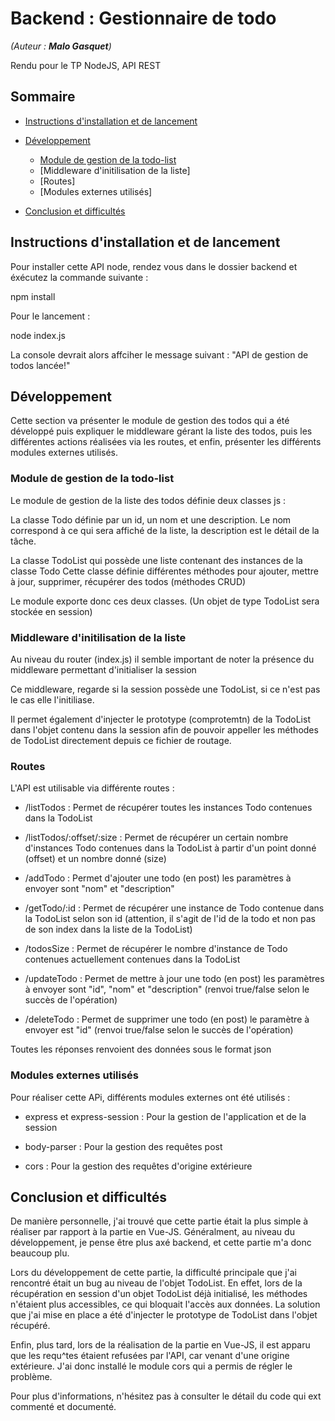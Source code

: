 # Backend : Gestionnaire de todo

*(Auteur : **Malo Gasquet**)*

Rendu pour le TP NodeJS, API REST

## Sommaire

- [Instructions d'installation et de lancement](#)

- [Développement](#)

  - [Module de gestion de la todo-list](#)
  - [Middleware d'initilisation de la liste]
  - [Routes]
  - [Modules externes utilisés]

- [Conclusion et difficultés](#)
  
## Instructions d'installation et de lancement

Pour installer cette API node, rendez vous dans le dossier backend et éxécutez la commande suivante :

npm install

Pour le lancement :

node index.js

La console devrait alors affciher le message suivant : "API de gestion de todos lancée!"

## Développement

Cette section va présenter le module de gestion des todos qui a été développé puis expliquer le middleware gérant la liste des todos, puis les différentes actions réalisées via les routes, et enfin, présenter les différents modules externes utilisés.

### Module de gestion de la todo-list

Le module de gestion de la liste des todos définie deux classes js :

La classe Todo définie par un id, un nom et une description.
Le nom correspond à ce qui sera affiché de la liste, la description est le détail de la tâche.

La classe TodoList qui possède une liste contenant des instances de la classe Todo
Cette classe définie différentes méthodes pour ajouter, mettre à jour, supprimer, récupérer des todos (méthodes CRUD)

Le module exporte donc ces deux classes.
(Un objet de type TodoList sera stockée en session)

### Middleware d'initilisation de la liste

Au niveau du router (index.js) il semble important de noter la présence du middleware permettant d'initialiser la session

Ce middleware, regarde si la session possède une TodoList, si ce n'est pas le cas elle l'initiliase.

Il permet également d'injecter le prototype (comprotemtn) de la TodoList dans l'objet contenu dans la session afin de pouvoir appeller les méthodes de TodoList directement depuis ce fichier de routage.

### Routes

L'API est utilisable via différente routes :

- /listTodos : Permet de récupérer toutes les instances Todo contenues dans la TodoList

- /listTodos/:offset/:size : Permet de récupérer un certain nombre d'instances Todo contenues dans la TodoList à partir d'un point donné (offset) et un nombre donné (size)

- /addTodo : Permet d'ajouter une todo (en post) les paramètres à envoyer sont "nom" et "description"

- /getTodo/:id : Permet de récupérer une instance de Todo contenue dans la TodoList selon son id (attention, il s'agit de l'id de la todo et non pas de son index dans la liste de la TodoList)

- /todosSize : Permet de récupérer le nombre d'instance de Todo contenues actuellement contenues dans la TodoList

- /updateTodo : Permet de mettre à jour une todo (en post) les paramètres à envoyer sont "id", "nom" et "description" (renvoi true/false selon le succès de l'opération)

- /deleteTodo : Permet de supprimer une todo (en post) le paramètre à envoyer est "id" (renvoi true/false selon le succès de l'opération)

Toutes les réponses renvoient des données sous le format json

### Modules externes utilisés

Pour réaliser cette APi, différents modules externes ont été utilisés :

- express et express-session : Pour la gestion de l'application et de la session

- body-parser : Pour la gestion des requêtes post

- cors : Pour la gestion des requêtes d'origine extérieure

## Conclusion et difficultés

De manière personnelle, j'ai trouvé que cette partie était la plus simple à réaliser par rapport à la partie en Vue-JS.
Généralment, au niveau du développement, je pense être plus axé backend, et cette partie m'a donc beaucoup plu.

Lors du développement de cette partie, la difficulté principale que j'ai rencontré était un bug au niveau de l'objet TodoList.
En effet, lors de la récupération en session d'un objet TodoList déjà initialisé, les méthodes n'étaient plus accessibles, ce qui bloquait l'accès aux données.
La solution que j'ai mise en place a été d'injecter le prototype de TodoList dans l'objet récupéré.

Enfin, plus tard, lors de la réalisation de la partie en Vue-JS, il est apparu que les requ^tes étaient refusées par l'API, car venant d'une origine extérieure.
J'ai donc installé le module cors qui a permis de régler le problème.

Pour plus d'informations, n'hésitez pas à consulter le détail du code qui ext commenté et documenté.








